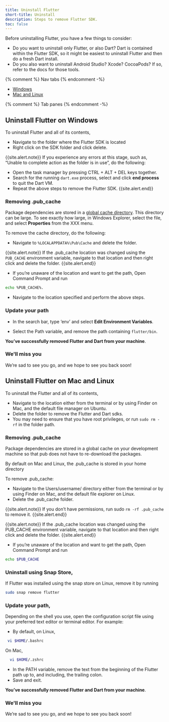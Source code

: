 ```yaml
---
title: Uninstall Flutter
short-title: Uninstall
description: Steps to remove Flutter SDK.
toc: false
---
```


Before uninstalling Flutter, you have a few things to consider:

- Do you want to uninstall only Flutter, or also Dart? Dart is contained within the Flutter SDK, so it might be easiest to uninstall Flutter and then do a fresh Dart install.
- Do you also want to uninstall Android Studio? Xcode? CocoaPods? If so, refer to the docs for those tools.

{% comment %} Nav tabs {% endcomment -%}

<ul class="nav nav-tabs" id="editor-setup" role="tablist">
  <li class="nav-item">
    <a class="nav-link active" id="windows-tab" href="#windows" role="tab" aria-controls="windows" aria-selected="true">Windows</a>
  </li>
  <li class="nav-item">
    <a class="nav-link" id="mac-linux-tab" href="#maclinux" role="tab" aria-controls="maclinux" aria-selected="false">Mac and Linux</a>
  </li>
</ul>

{% comment %} Tab panes {% endcomment -%}

<div class="tab-content">

<div class="tab-pane active" id="windows" role="tabpanel" aria-labelledby="windows-tab" markdown="1">

## Uninstall Flutter on Windows

To uninstall Flutter and all of its contents,

- Navigate to the folder where the Flutter SDK is located
- Right click on the SDK folder and click delete.

{{site.alert.note}}
  If you experience any errors at this stage, such as,
  “Unable to complete action as the folder is in use”,
  do the following:
  * Open the task manager by pressing CTRL + ALT + DEL keys together.
  * Search for the running `dart.exe` process,
   select and click **end process** to quit the Dart VM.
  * Repeat the above steps to remove the Flutter SDK.
{{site.alert.end}}

### Removing .pub_cache

Package dependencies are stored in a [global cache directory][].
This directory can be large. To see exactly how large, in Windows Explorer,
select the file, and select **Properties** from the XXX menu.

[global cache directory]: {{site.dart-site}}/tools/pub/cmd/pub-cache

To remove the cache directory, do the following:

- Navigate to `%LOCALAPPDATA%\Pub\Cache` and delete the folder.

{{site.alert.note}}
  If the .pub_cache location was changed using the `PUB_CACHE`
  environment variable, navigate to that location and then right click
  and delete the folder.
{{site.alert.end}}

- If you’re unaware of the location and want to get the path,
  Open Command Prompt and run

```bash
echo %PUB_CACHE%.
```

- Navigate to the location specified and perform the above steps.

### Update your path

- In the search bar, type ‘env’ and select **Edit Environment Variables**.

- Select the Path variable, and remove the path containing `flutter/bin`.

**You’ve successfully removed Flutter and Dart from your machine**.

### We'll miss you

We’re sad to see you go, and we hope to see you back soon!
</div>
<div class="tab-pane active" id="maclinux" role="tabpanel" aria-labelledby="maclinux" markdown="1">

## Uninstall Flutter on Mac and Linux

To uninstall the Flutter and all of its contents,

- Navigate to the location either from the terminal or by using Finder on Mac, and the default file manager on Ubuntu.
- Delete the folder to remove the Flutter and Dart sdks.
- You may need to ensure that you have root privileges, or run `sudo rm -rf` in the folder path.

### Removing .pub_cache

Package dependencies are stored in a global cache on your development machine so that pub does not have to re-download the packages.

By default on Mac and Linux, the .pub_cache is stored in your home directory

To remove .pub_cache:

- Navigate to the Users/username/ directory either from the terminal or by using Finder on Mac, and the default file explorer on Linux.
- Delete the .pub_cache folder.

{{site.alert.note}}
If you don’t have permissions, run sudo `rm -rf .pub_cache` to remove it.
{{site.alert.end}}

{{site.alert.note}}
If the .pub_cache location was changed using the PUB_CACHE environment variable, navigate to that location and then right click and delete the folder.
{{site.alert.end}}

- If you’re unaware of the location and want to get the path,
  Open Command Prompt and run

```bash
echo $PUB_CACHE
```

### Uninstall using Snap Store,

If Flutter was installed using the snap store on Linux, remove it by running

```bash
sudo snap remove flutter
```

### Update your path,

Depending on the shell you use, open the configuration script file using your preferred text editor or terminal editor. For example:

- By default, on Linux,

```bash
 vi $HOME/.bashrc
```

On Mac,

```zsh
  vi $HOME/.zshrc
```

- In the PATH variable, remove the text from the beginning of the Flutter path up to, and including, the trailing colon.
- Save and exit.

**You’ve successfully removed Flutter and Dart from your machine**.

### We'll miss you

We’re sad to see you go, and we hope to see you back soon!
</div>
